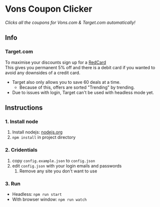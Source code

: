 # Vons Coupon Clicker

_Clicks all the coupons for Vons.com & Target.com automatically!_

## Info

### Target.com

To maximise your discounts sign up for a [RedCard](https://goto.target.com/YP0PJ)\
This gives you permanent 5% off and there is a debit card if you wanted to avoid any downsides of a credit card.

- Target also only allows you to save 60 deals at a time.
  - Because of this, offers are sorted "Trending" by trending.
- Due to issues with login, Target can't be used with headless mode yet.

## Instructions

### 1. Install node

1. Install nodejs: [nodejs.org](https://nodejs.org)
2. `npm install` in project directory

### 2. Cridentials

1. copy `config.example.json` to `config.json`
2. edit `config.json` with your login emails and passwords
   1. Remove any site you don't want to use

### 3. Run

- Headless: `npm run start`
- With browser window: `npm run watch`
